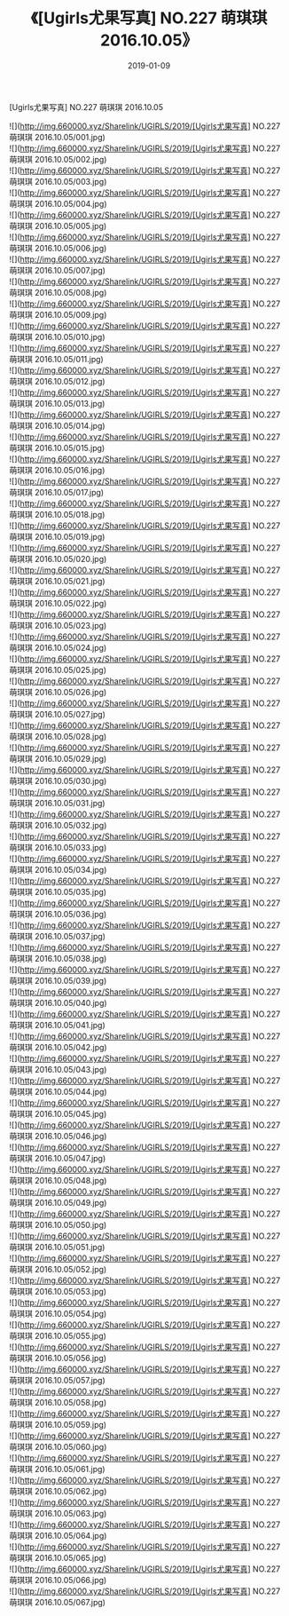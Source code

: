 ﻿---
layout: post
title:  《[Ugirls尤果写真] NO.227 萌琪琪 2016.10.05》
date:   2019-01-09
img: http://img.660000.xyz/Sharelink/UGIRLS/2019/[Ugirls尤果写真] NO.227 萌琪琪 2016.10.05/000.jpg
categories: [美女, 清纯, 唯美]
---

[Ugirls尤果写真] NO.227 萌琪琪 2016.10.05

 ![](http://img.660000.xyz/Sharelink/UGIRLS/2019/[Ugirls尤果写真] NO.227 萌琪琪 2016.10.05/001.jpg) <br>![](http://img.660000.xyz/Sharelink/UGIRLS/2019/[Ugirls尤果写真] NO.227 萌琪琪 2016.10.05/002.jpg) <br>![](http://img.660000.xyz/Sharelink/UGIRLS/2019/[Ugirls尤果写真] NO.227 萌琪琪 2016.10.05/003.jpg) <br>![](http://img.660000.xyz/Sharelink/UGIRLS/2019/[Ugirls尤果写真] NO.227 萌琪琪 2016.10.05/004.jpg) <br>![](http://img.660000.xyz/Sharelink/UGIRLS/2019/[Ugirls尤果写真] NO.227 萌琪琪 2016.10.05/005.jpg) <br>![](http://img.660000.xyz/Sharelink/UGIRLS/2019/[Ugirls尤果写真] NO.227 萌琪琪 2016.10.05/006.jpg) <br>![](http://img.660000.xyz/Sharelink/UGIRLS/2019/[Ugirls尤果写真] NO.227 萌琪琪 2016.10.05/007.jpg) <br>![](http://img.660000.xyz/Sharelink/UGIRLS/2019/[Ugirls尤果写真] NO.227 萌琪琪 2016.10.05/008.jpg) <br>![](http://img.660000.xyz/Sharelink/UGIRLS/2019/[Ugirls尤果写真] NO.227 萌琪琪 2016.10.05/009.jpg) <br>![](http://img.660000.xyz/Sharelink/UGIRLS/2019/[Ugirls尤果写真] NO.227 萌琪琪 2016.10.05/010.jpg) <br>![](http://img.660000.xyz/Sharelink/UGIRLS/2019/[Ugirls尤果写真] NO.227 萌琪琪 2016.10.05/011.jpg) <br>![](http://img.660000.xyz/Sharelink/UGIRLS/2019/[Ugirls尤果写真] NO.227 萌琪琪 2016.10.05/012.jpg) <br>![](http://img.660000.xyz/Sharelink/UGIRLS/2019/[Ugirls尤果写真] NO.227 萌琪琪 2016.10.05/013.jpg) <br>![](http://img.660000.xyz/Sharelink/UGIRLS/2019/[Ugirls尤果写真] NO.227 萌琪琪 2016.10.05/014.jpg) <br>![](http://img.660000.xyz/Sharelink/UGIRLS/2019/[Ugirls尤果写真] NO.227 萌琪琪 2016.10.05/015.jpg) <br>![](http://img.660000.xyz/Sharelink/UGIRLS/2019/[Ugirls尤果写真] NO.227 萌琪琪 2016.10.05/016.jpg) <br>![](http://img.660000.xyz/Sharelink/UGIRLS/2019/[Ugirls尤果写真] NO.227 萌琪琪 2016.10.05/017.jpg) <br>![](http://img.660000.xyz/Sharelink/UGIRLS/2019/[Ugirls尤果写真] NO.227 萌琪琪 2016.10.05/018.jpg) <br>![](http://img.660000.xyz/Sharelink/UGIRLS/2019/[Ugirls尤果写真] NO.227 萌琪琪 2016.10.05/019.jpg) <br>![](http://img.660000.xyz/Sharelink/UGIRLS/2019/[Ugirls尤果写真] NO.227 萌琪琪 2016.10.05/020.jpg) <br>![](http://img.660000.xyz/Sharelink/UGIRLS/2019/[Ugirls尤果写真] NO.227 萌琪琪 2016.10.05/021.jpg) <br>![](http://img.660000.xyz/Sharelink/UGIRLS/2019/[Ugirls尤果写真] NO.227 萌琪琪 2016.10.05/022.jpg) <br>![](http://img.660000.xyz/Sharelink/UGIRLS/2019/[Ugirls尤果写真] NO.227 萌琪琪 2016.10.05/023.jpg) <br>![](http://img.660000.xyz/Sharelink/UGIRLS/2019/[Ugirls尤果写真] NO.227 萌琪琪 2016.10.05/024.jpg) <br>![](http://img.660000.xyz/Sharelink/UGIRLS/2019/[Ugirls尤果写真] NO.227 萌琪琪 2016.10.05/025.jpg) <br>![](http://img.660000.xyz/Sharelink/UGIRLS/2019/[Ugirls尤果写真] NO.227 萌琪琪 2016.10.05/026.jpg) <br>![](http://img.660000.xyz/Sharelink/UGIRLS/2019/[Ugirls尤果写真] NO.227 萌琪琪 2016.10.05/027.jpg) <br>![](http://img.660000.xyz/Sharelink/UGIRLS/2019/[Ugirls尤果写真] NO.227 萌琪琪 2016.10.05/028.jpg) <br>![](http://img.660000.xyz/Sharelink/UGIRLS/2019/[Ugirls尤果写真] NO.227 萌琪琪 2016.10.05/029.jpg) <br>![](http://img.660000.xyz/Sharelink/UGIRLS/2019/[Ugirls尤果写真] NO.227 萌琪琪 2016.10.05/030.jpg) <br>![](http://img.660000.xyz/Sharelink/UGIRLS/2019/[Ugirls尤果写真] NO.227 萌琪琪 2016.10.05/031.jpg) <br>![](http://img.660000.xyz/Sharelink/UGIRLS/2019/[Ugirls尤果写真] NO.227 萌琪琪 2016.10.05/032.jpg) <br>![](http://img.660000.xyz/Sharelink/UGIRLS/2019/[Ugirls尤果写真] NO.227 萌琪琪 2016.10.05/033.jpg) <br>![](http://img.660000.xyz/Sharelink/UGIRLS/2019/[Ugirls尤果写真] NO.227 萌琪琪 2016.10.05/034.jpg) <br>![](http://img.660000.xyz/Sharelink/UGIRLS/2019/[Ugirls尤果写真] NO.227 萌琪琪 2016.10.05/035.jpg) <br>![](http://img.660000.xyz/Sharelink/UGIRLS/2019/[Ugirls尤果写真] NO.227 萌琪琪 2016.10.05/036.jpg) <br>![](http://img.660000.xyz/Sharelink/UGIRLS/2019/[Ugirls尤果写真] NO.227 萌琪琪 2016.10.05/037.jpg) <br>![](http://img.660000.xyz/Sharelink/UGIRLS/2019/[Ugirls尤果写真] NO.227 萌琪琪 2016.10.05/038.jpg) <br>![](http://img.660000.xyz/Sharelink/UGIRLS/2019/[Ugirls尤果写真] NO.227 萌琪琪 2016.10.05/039.jpg) <br>![](http://img.660000.xyz/Sharelink/UGIRLS/2019/[Ugirls尤果写真] NO.227 萌琪琪 2016.10.05/040.jpg) <br>![](http://img.660000.xyz/Sharelink/UGIRLS/2019/[Ugirls尤果写真] NO.227 萌琪琪 2016.10.05/041.jpg) <br>![](http://img.660000.xyz/Sharelink/UGIRLS/2019/[Ugirls尤果写真] NO.227 萌琪琪 2016.10.05/042.jpg) <br>![](http://img.660000.xyz/Sharelink/UGIRLS/2019/[Ugirls尤果写真] NO.227 萌琪琪 2016.10.05/043.jpg) <br>![](http://img.660000.xyz/Sharelink/UGIRLS/2019/[Ugirls尤果写真] NO.227 萌琪琪 2016.10.05/044.jpg) <br>![](http://img.660000.xyz/Sharelink/UGIRLS/2019/[Ugirls尤果写真] NO.227 萌琪琪 2016.10.05/045.jpg) <br>![](http://img.660000.xyz/Sharelink/UGIRLS/2019/[Ugirls尤果写真] NO.227 萌琪琪 2016.10.05/046.jpg) <br>![](http://img.660000.xyz/Sharelink/UGIRLS/2019/[Ugirls尤果写真] NO.227 萌琪琪 2016.10.05/047.jpg) <br>![](http://img.660000.xyz/Sharelink/UGIRLS/2019/[Ugirls尤果写真] NO.227 萌琪琪 2016.10.05/048.jpg) <br>![](http://img.660000.xyz/Sharelink/UGIRLS/2019/[Ugirls尤果写真] NO.227 萌琪琪 2016.10.05/049.jpg) <br>![](http://img.660000.xyz/Sharelink/UGIRLS/2019/[Ugirls尤果写真] NO.227 萌琪琪 2016.10.05/050.jpg) <br>![](http://img.660000.xyz/Sharelink/UGIRLS/2019/[Ugirls尤果写真] NO.227 萌琪琪 2016.10.05/051.jpg) <br>![](http://img.660000.xyz/Sharelink/UGIRLS/2019/[Ugirls尤果写真] NO.227 萌琪琪 2016.10.05/052.jpg) <br>![](http://img.660000.xyz/Sharelink/UGIRLS/2019/[Ugirls尤果写真] NO.227 萌琪琪 2016.10.05/053.jpg) <br>![](http://img.660000.xyz/Sharelink/UGIRLS/2019/[Ugirls尤果写真] NO.227 萌琪琪 2016.10.05/054.jpg) <br>![](http://img.660000.xyz/Sharelink/UGIRLS/2019/[Ugirls尤果写真] NO.227 萌琪琪 2016.10.05/055.jpg) <br>![](http://img.660000.xyz/Sharelink/UGIRLS/2019/[Ugirls尤果写真] NO.227 萌琪琪 2016.10.05/056.jpg) <br>![](http://img.660000.xyz/Sharelink/UGIRLS/2019/[Ugirls尤果写真] NO.227 萌琪琪 2016.10.05/057.jpg) <br>![](http://img.660000.xyz/Sharelink/UGIRLS/2019/[Ugirls尤果写真] NO.227 萌琪琪 2016.10.05/058.jpg) <br>![](http://img.660000.xyz/Sharelink/UGIRLS/2019/[Ugirls尤果写真] NO.227 萌琪琪 2016.10.05/059.jpg) <br>![](http://img.660000.xyz/Sharelink/UGIRLS/2019/[Ugirls尤果写真] NO.227 萌琪琪 2016.10.05/060.jpg) <br>![](http://img.660000.xyz/Sharelink/UGIRLS/2019/[Ugirls尤果写真] NO.227 萌琪琪 2016.10.05/061.jpg) <br>![](http://img.660000.xyz/Sharelink/UGIRLS/2019/[Ugirls尤果写真] NO.227 萌琪琪 2016.10.05/062.jpg) <br>![](http://img.660000.xyz/Sharelink/UGIRLS/2019/[Ugirls尤果写真] NO.227 萌琪琪 2016.10.05/063.jpg) <br>![](http://img.660000.xyz/Sharelink/UGIRLS/2019/[Ugirls尤果写真] NO.227 萌琪琪 2016.10.05/064.jpg) <br>![](http://img.660000.xyz/Sharelink/UGIRLS/2019/[Ugirls尤果写真] NO.227 萌琪琪 2016.10.05/065.jpg) <br>![](http://img.660000.xyz/Sharelink/UGIRLS/2019/[Ugirls尤果写真] NO.227 萌琪琪 2016.10.05/066.jpg) <br>![](http://img.660000.xyz/Sharelink/UGIRLS/2019/[Ugirls尤果写真] NO.227 萌琪琪 2016.10.05/067.jpg) <br>